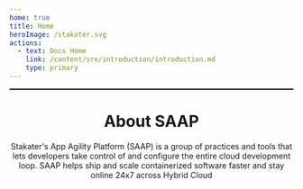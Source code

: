 ```yaml
---
home: true
title: Home
heroImage: /stakater.svg
actions:
  - text: Docs Home
    link: /content/sre/introduction/introduction.md
    type: primary
---
```


<p style="border:1px; border-style:ridge; border-color:#000000; padding: 0em;"></p>

<h1 style="text-align: center;">
  About SAAP
</h1>

<p style="text-align: center;">
  Stakater's App Agility Platform (SAAP) is a group of practices and tools that lets developers take control of and configure the entire cloud development loop. SAAP helps ship and scale containerized software faster and stay online 24x7  across Hybrid Cloud
</p>